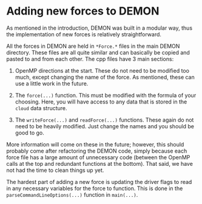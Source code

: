 # Adding new forces to DEMON

As mentioned in the introduction, DEMON was built in a modular way, thus the implementation of new forces is relatively straightforward.

All the forces in DEMON are held in `*Force.*` files in the main DEMON directory. These files are all quite similar and can basically be copied and pasted to and from each other. The cpp files have 3 main sections:

1. OpenMP directions at the start. These do not need to be modified too much, except changing the name of the force. As mentioned, these can use a little work in the future.

2. The `force(...)` function. This must be modified with the formula of your choosing. Here, you will have access to any data that is stored in the `cloud` data structure.

3. The `writeForce(...)` and `readForce(...)` functions. These again do not need to be heavily modified. Just change the names and you should be good to go.

More information will come on these in the future; however, this should probably come after refactoring the DEMON code, simply because each force file has a large amount of unnecessary code (between the OpenMP calls at the top and redundant functions at the bottom). That said, we have not had the time to clean things up yet.

The hardest part of adding a new force is updating the driver flags to read in any necessary variables for the force to function. This is done in the `parseCommandLineOptions(...)` function in `main(...)`. 
